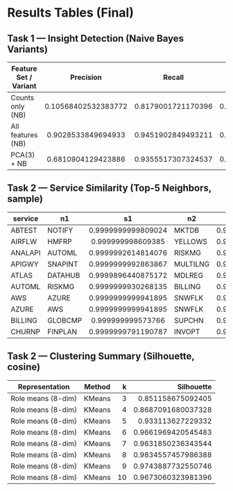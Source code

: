 # Results Tables (Final)

## Task 1 — Insight Detection (Naive Bayes Variants)

| Feature Set / Variant | Precision | Recall | F1 | PR-AUC | Accuracy (+ve) | Accuracy (mean) | Threshold | Valid size | Pos rate (valid) |
|---|:---:|:---:|:---:|:---:|:---:|:---:|:---:|:---:|:---:|
| Counts only (NB) | 0.10568402532383772 | 0.8179001721170396 | 0.1830056388612474 | 0.1021308496893949 | 0.9179575444635686 | 0.3043420390540036 | 0.3514217132994965 | 308035 | 0.0848767185547097 |
| All features (NB) | 0.9028533849694933 | 0.9451902849493211 | 0.9235196292766784 | 0.9774733165108653 | 0.9451902849493211 | 0.9867125488986641 | 0.9806067807015026 | 308035 | 0.0848767185547097 |
| PCA(3) + NB | 0.6810904129423886 | 0.9355517307324537 | 0.7882821186290465 | 0.6950759672884285 | 0.9355517307324537 | 0.9573457561640722 | 0.154903618666408 | 308035 | 0.0848767185547097 |

## Task 2 — Service Similarity (Top-5 Neighbors, sample)
| service | n1 | s1 | n2 | s2 | n3 | s3 | n4 | s4 | n5 | s5 |
|---|---|:---:|---|:---:|---|:---:|---|:---:|---|:---:|
| ABTEST | NOTIFY | 0.9999999999809024 | MKTDB | 0.9999999999349333 | DYNPRC | 0.9999999998786389 | XCHATTR | 0.9999999997867001 | TAXCALC | 0.9999999996770227 |
| AIRFLW | HMFRP | 0.999999998609385 | YELLOWS | 0.9999999953721767 | KAFKA | 0.9999999888122127 | DDSD | 0.9999999793005887 | ELASTIC | 0.9999996950612356 |
| ANALAPI | AUTOML | 0.9999992614814076 | RISKMG | 0.9999991143549807 | BILLING | 0.9999989627174771 | GLOBCMP | 0.9999989224119094 | SUPCHN | 0.9999988448202543 |
| APIGWY | SNAPINT | 0.9999999992863867 | MULTILNG | 0.9999999971777137 | SLSDB | 0.9999999962098263 | TAXCALC | 0.9999999958172383 | XCHATTR | 0.9999999955270946 |
| ATLAS | DATAHUB | 0.9999896440875172 | MDLREG | 0.9999718818442569 | JPNXPP | 0.999951212040954 | SPARK | 0.9999474668239722 | PANDRA | 0.9999318254451391 |
| AUTOML | RISKMG | 0.9999999930268135 | BILLING | 0.9999999744404572 | GLOBCMP | 0.9999999675906348 | SUPCHN | 0.9999999532220397 | PAYPROC | 0.9999998582373713 |
| AWS | AZURE | 0.9999999999941895 | SNWFLK | 0.9999999999270122 | DBRCKS | 0.9999999998043644 | HMFRP | 0.7071067811150845 | AIRFLW | 0.7071067796016148 |
| AZURE | AWS | 0.9999999999941895 | SNWFLK | 0.9999999999622053 | DBRCKS | 0.9999999998659184 | HMFRP | 0.7071067811452451 | AIRFLW | 0.7071067797588978 |
| BILLING | GLOBCMP | 0.999999999573766 | SUPCHN | 0.9999999968161862 | RISKMG | 0.9999999940065972 | AUTOML | 0.9999999744404572 | PAYPROC | 0.9999999528774104 |
| CHURNP | FINPLAN | 0.9999999791190787 | INVOPT | 0.9999998271869271 | RTDASH | 0.9999997446540816 | GEOANL | 0.9999995496414685 | TRNPIPE | 0.9999972450839603 |

## Task 2 — Clustering Summary (Silhouette, cosine)
| Representation | Method | k | Silhouette |
|---|---|---:|---:|
| Role means (8-dim) | KMeans | 3 | 0.851158675092405 |
| Role means (8-dim) | KMeans | 4 | 0.8687091680037328 |
| Role means (8-dim) | KMeans | 5 | 0.933113627229332 |
| Role means (8-dim) | KMeans | 6 | 0.9661969420545483 |
| Role means (8-dim) | KMeans | 7 | 0.9631850236343544 |
| Role means (8-dim) | KMeans | 8 | 0.9834557457986388 |
| Role means (8-dim) | KMeans | 9 | 0.9743887732550746 |
| Role means (8-dim) | KMeans | 10 | 0.9673060323981396 |